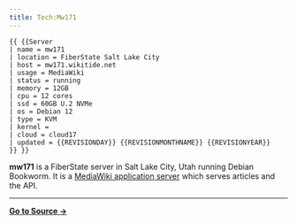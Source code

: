 ```yaml
---
title: Tech:Mw171
---
```


```
{{ {{Server
| name = mw171
| location = FiberState Salt Lake City
| host = mw171.wikitide.net
| usage = MediaWiki
| status = running
| memory = 12GB
| cpu = 12 cores
| ssd = 60GB U.2 NVMe
| os = Debian 12
| type = KVM
| kernel =
| cloud = cloud17
| updated = {{REVISIONDAY}} {{REVISIONMONTHNAME}} {{REVISIONYEAR}}
}} }}
```

**mw171** is a FiberState server in Salt Lake City, Utah running Debian Bookworm. It is a [MediaWiki application server](/tech-docs/techmediawiki_appserver) which serves articles and the API.

----
**[Go to Source &rarr;](https://meta.miraheze.org/wiki/Tech:Mw171)**